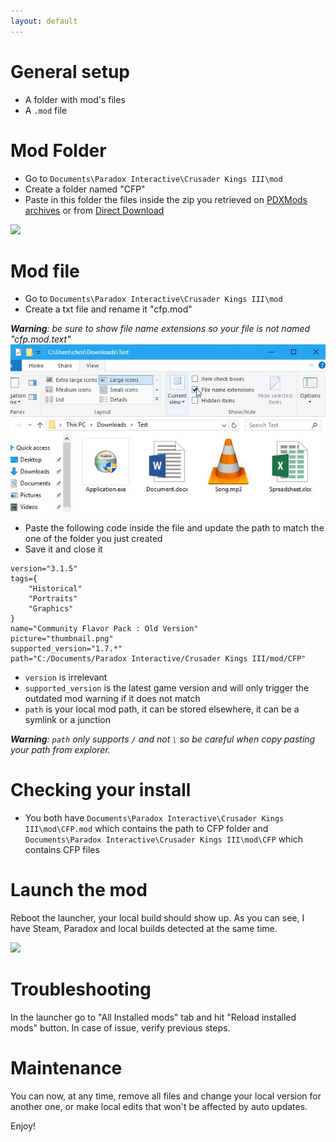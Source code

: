 ```yaml
---
layout: default
---
```


# General setup

* A folder with mod's files
* A `.mod` file

# Mod Folder
* Go to `Documents\Paradox Interactive\Crusader Kings III\mod`
* Create a folder named "CFP"
* Paste in this folder the files inside the zip you retrieved on [PDXMods archives](https://mods.paradoxplaza.com/mods/12560/Any) or from [Direct Download](/pages/releases)

![](https://i.imgur.com/RXlzZCy.png)

# Mod file
* Go to `Documents\Paradox Interactive\Crusader Kings III\mod`
* Create a txt file and rename it "cfp.mod"

_**Warning**: be sure to show file name extensions so your file is not named "cfp.mod.text"_
![](/assets/images/extensions.jpg)

* Paste the following code inside the file and update the path to match the one of the folder you just created
* Save it and close it

```
version="3.1.5"
tags={
	"Historical"
	"Portraits"
	"Graphics"
}
name="Community Flavor Pack : Old Version"
picture="thumbnail.png"
supported_version="1.7.*"
path="C:/Documents/Paradox Interactive/Crusader Kings III/mod/CFP"
```

* `version` is irrelevant
* `supported_version` is the latest game version and will only trigger the outdated mod warning if it does not match
* `path` is your local mod path, it can be stored elsewhere, it can be a symlink or a junction

_**Warning**: `path` only supports `/` and not `\` so be careful when copy pasting your path from explorer._

# Checking your install
* You both have `Documents\Paradox Interactive\Crusader Kings III\mod\CFP.mod` which contains the path to CFP folder and `Documents\Paradox Interactive\Crusader Kings III\mod\CFP` which contains CFP files

# Launch the mod
Reboot the launcher, your local build should show up. As you can see, I have Steam, Paradox and local builds detected at the same time.

![](https://i.imgur.com/uXp6WxS.png)

# Troubleshooting
In the launcher go to "All Installed mods" tab and hit "Reload installed mods" button. In case of issue, verify previous steps.

# Maintenance
You can now, at any time, remove all files and change your local version for another one, or make local edits that won't be affected by auto updates.

Enjoy!